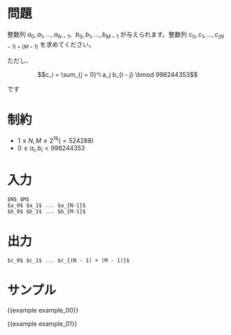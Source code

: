 問題
=========

整数列 $a_0, a_1, ..., a_{N - 1}$、$b_0, b_1, ..., b_{M - 1}$ が与えられます。整数列 $c_0, c_1, ..., c_{(N - 1) + (M - 1)}$ を求めてください。

ただし、

$$c_i = \sum_{j = 0}^i a_j b_{i - j} \bmod 998244353$$

です

制約
=========

- $1 \leq N, M \leq 2^{19}(=524288)$
- $0 \leq a_i, b_i < 998244353$

入力
=========

```
$N$ $M$
$a_0$ $a_1$ ... $a_{N-1}$
$b_0$ $b_1$ ... $b_{M-1}$
```

出力
=========

```
$c_0$ $c_1$ ... $c_{(N - 1) + (M - 1)}$
```

サンプル
=========

{{example example_00}}

{{example example_01}}
